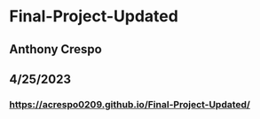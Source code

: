 # Final-Project-Updated
## Anthony Crespo
## 4/25/2023
### https://acrespo0209.github.io/Final-Project-Updated/
